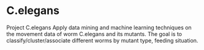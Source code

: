 # C.elegans
Project C.elegans
Apply data mining and machine learning techniques on the movement data of worm C.elegans and its mutants. The goal is to classify/cluster/associate different worms by mutant type, feeding situation.
